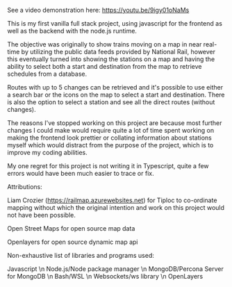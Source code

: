 See a video demonstration here:
https://youtu.be/9igy01oNaMs

This is my first vanilla full stack project, using javascript for the frontend as well as the backend with the node.js runtime. 

The objective was originally to show trains moving on a map in near real-time by utilizing the public data feeds provided by National Rail, however this eventually turned into showing the stations on a map and having the ability to select both a start and destination from the map to retrieve schedules from a database.

Routes with up to 5 changes can be retrieved and it's possible to use either a search bar or the icons on the map to select a start and destination. There is also the option to select a station and see all the direct routes (without changes).

The reasons I've stopped working on this project are because most further changes I could make would require quite a lot of time spent working on making the frontend look prettier or collating information about stations myself which would distract from the purpose of the project, which is to improve my coding abilities.

My one regret for this project is not writing it in Typescript, quite a few errors would have been much easier to trace or fix.

Attributions: 

Liam Crozier (https://railmap.azurewebsites.net) for Tiploc to co-ordinate mapping without which the original intention and work on this project would not have been possible.

Open Street Maps for open source map data

Openlayers for open source dynamic map api

Non-exhaustive list of libraries and programs used: 

Javascript \n
Node.js/Node package manager \n
MongoDB/Percona Server for MongoDB \n
Bash/WSL \n
Websockets/ws library \n
OpenLayers
